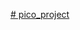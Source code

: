 [# pico_project](https://gitlab.metropolia.fi/krishsh/hrv_analysis/-/blob/main/main.py?ref_type=heads)
